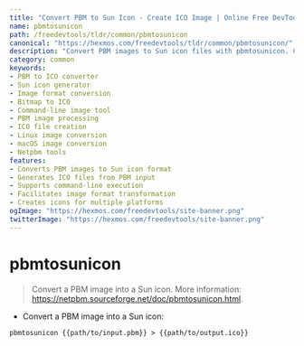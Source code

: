 ```yaml
---
title: "Convert PBM to Sun Icon - Create ICO Image | Online Free DevTools by Hexmos"
name: pbmtosunicon
path: /freedevtools/tldr/common/pbmtosunicon
canonical: "https://hexmos.com/freedevtools/tldr/common/pbmtosunicon/"
description: "Convert PBM images to Sun icon files with pbmtosunicon. Create ICO images for various platforms using this command-line tool. Free online tool, no registration required."
category: common
keywords:
- PBM to ICO converter
- Sun icon generator
- Image format conversion
- Bitmap to ICO
- Command-line image tool
- PBM image processing
- ICO file creation
- Linux image conversion
- macOS image conversion
- Netpbm tools
features:
- Converts PBM images to Sun icon format
- Generates ICO files from PBM input
- Supports command-line execution
- Facilitates image format transformation
- Creates icons for multiple platforms
ogImage: "https://hexmos.com/freedevtools/site-banner.png"
twitterImage: "https://hexmos.com/freedevtools/site-banner.png"
---
```


# pbmtosunicon

> Convert a PBM image into a Sun icon.
> More information: <https://netpbm.sourceforge.net/doc/pbmtosunicon.html>.

- Convert a PBM image into a Sun icon:

`pbmtosunicon {{path/to/input.pbm}} > {{path/to/output.ico}}`
